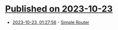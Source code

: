 # [Published on 2023-10-23](index.md)

* [2023-10-23, 01:27:56](https://lobste.rs/s/c37v2l/simple_router) - [Simple Router](https://tonsky.me/blog/simple-router/)
